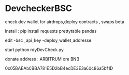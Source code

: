 # DevcheckerBSC
check dev wallet for airdrops,deploy contracts , swaps  beta

install :
pip install requests prettytable pandas

edit 
-bsc _api_key
-deploy_wallet_addresse

start
python rdyDevCheck.py


donate address :
ARBITRUM ore BNB


0x05BAEAb0BBA781E5D2bB4ecDE3E3a60c86a5bf1D
